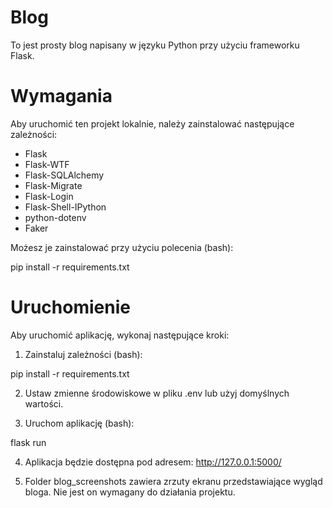 # Blog

To jest prosty blog napisany w języku Python przy użyciu frameworku Flask.

# Wymagania

Aby uruchomić ten projekt lokalnie, należy zainstalować następujące zależności:

- Flask
- Flask-WTF
- Flask-SQLAlchemy
- Flask-Migrate
- Flask-Login
- Flask-Shell-IPython
- python-dotenv
- Faker

Możesz je zainstalować przy użyciu polecenia (bash):

pip install -r requirements.txt

# Uruchomienie

Aby uruchomić aplikację, wykonaj następujące kroki:

1. Zainstaluj zależności (bash):
    
pip install -r requirements.txt

2. Ustaw zmienne środowiskowe w pliku .env lub użyj domyślnych wartości.

3. Uruchom aplikację (bash):
   
flask run

4. Aplikacja będzie dostępna pod adresem: http://127.0.0.1:5000/
   
5. Folder blog_screenshots zawiera zrzuty ekranu przedstawiające wygląd bloga. Nie jest on wymagany do działania projektu.
